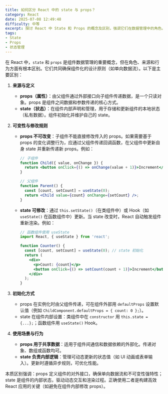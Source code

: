 ```yaml
---
title: 如何区分 React 中的 state 与 props？
category: React
date: 2025-07-08 12:49:48
difficulty: 中等
excerpt: 探讨 React 中 State 和 Props 的概念及区别，强调它们在数据管理中的角色。
tags:
- State
- Props
- 状态管理
---
```

在 React 中，`state` 和 `props` 是组件数据管理的重要概念，但在角色、来源和行为方面有根本区别。它们共同确保组件化的设计原则（如单向数据流）。以下是主要区别：

1. **来源与定义**  
   - **props（属性）**：由父组件通过外部接口向子组件传递数据，是一个只读对象。props 是组件之间数据和参数传递的核心方式。  
   - **state（状态）**：在组件内部声明和管理，用于存储和更新组件的本地状态（私有数据）。组件初始化并维护自己的 state。

2. **可变性与修改规则**  
   - **props 不可改变**：子组件不能直接修改传入的 props。如果需要基于 props 的变化调整行为，应通过父组件传递回调函数，在父组件中更新自身 state 并重新传递新 props。例如：  
     ```jsx
     // 子组件
     function Child({ value, onChange }) {
       return <button onClick={() => onChange(value + 1)}>Increment</button>;
     }

     // 父组件
     function Parent() {
       const [count, setCount] = useState(0);
       return <Child value={count} onChange={setCount} />;
     }
     ```
   - **state 可修改**：通过 `this.setState()`（在类组件中）或 Hook（如 `useState()` 在函数组件中）更新。当 state 改变时，React 自动触发组件重新渲染。例如：  
     ```jsx
     // 函数组件使用 useState
     import React, { useState } from 'react';
     
     function Counter() {
       const [count, setCount] = useState(0); // state 初始化
       return (
         <div>
           <p>Count: {count}</p>
           <button onClick={() => setCount(count + 1)}>Increment</button>
         </div>
       );
     }
     ```

3. **初始化方式**  
   - props 在实例化时由父组件传递，可在组件外部用 `defaultProps` 设置默认值（例如 `ChildComponent.defaultProps = { count: 0 };`）。  
   - state 在组件内部设置：类组件中在 `constructor` 用 `this.state = {...};`；函数组件用 `useState()` Hook。

4. **使用场景与行为**  
   - **props 用于共享数据**：适用于组件间通信和数据依赖的外部化。传递对象、数组或函数均可。  
   - **state 负责内部逻辑**：管理可动态更新的状态值（如 UI 动画或表单输入）。更新时遵循异步规则，可优化性能。  

本质区别强调：props 定义组件的对外接口，确保单向数据流和不可变性强特性；state 是组件的内部状态，驱动动态交互和渲染过程。正确使用二者是构建高效 React 应用的关键（如避免在组件内部修改 props）。
